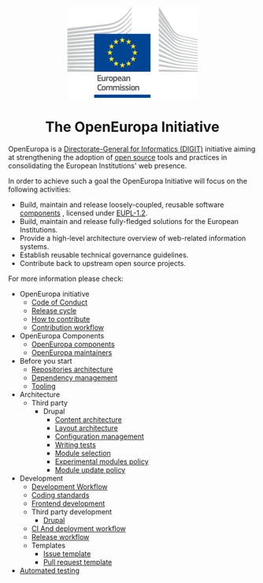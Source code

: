 <p align="center"><img src="./assets/logo.png"/></p>
<h1 align="center">The OpenEuropa Initiative</h1>

OpenEuropa is a [Directorate-General for Informatics (DIGIT)][1] initiative aiming at strengthening the adoption
of [open source][2] tools and practices in consolidating the European Institutions' web presence.

In order to achieve such a goal the OpenEuropa Initiative will focus on the following activities:

- Build, maintain and release loosely-coupled, reusable software [components](docs/openeuropa-components.md) , licensed under [EUPL-1.2][3].
- Build, maintain and release fully-fledged solutions for the European Institutions.
- Provide a high-level architecture overview of web-related information systems.
- Establish reusable technical governance guidelines.
- Contribute back to upstream open source projects.

For more information please check:

* OpenEuropa initiative
  * [Code of Conduct](docs/initiative/code-of-conduct.md) 
  * [Release cycle](docs/initiative/release-cycle.md)
  * [How to contribute](docs/initiative/how-to-contribute.md)
  * [Contribution workflow](docs/initiative/contribution-workflow.md)
* OpenEuropa Components
  * [OpenEuropa components](docs/openeuropa-components.md)  
  * [OpenEuropa maintainers](docs/maintainers.md)  
* Before you start
  * [Repositories architecture](docs/starting/repository-architecture.md)
  * [Dependency management](docs/starting/dependency-management-and-patching.md)
  * [Tooling](docs/starting/tooling.md)
* Architecture
  * Third party
    * Drupal
      * [Content architecture](docs/architecture/third-party/drupal/content-architecture.md)
      * [Layout architecture](docs/architecture/third-party/drupal/layout-architecture.md)  
      * [Configuration management](docs/architecture/third-party/drupal/configuration-management.md)
      * [Writing tests](docs/architecture/third-party/drupal/testing.md)
      * [Module selection](docs/architecture/third-party/drupal/selecting-contributed-modules.md)
      * [Experimental modules policy](docs/architecture/third-party/drupal/experimental-module-policy.md)
      * [Module update policy](docs/architecture/third-party/drupal/module-update-policy.md)
* Development
  * [Development Workflow](docs/development/development-workflow.md)
  * [Coding standards](docs/development/coding-standards.md)
  * [Frontend development](docs/development/frontend/index.md)
  * Third party development
    * [Drupal](docs/development/third-party/drupal/index.md)
  * [CI And deployment workflow](docs/development/ci-deployment-workflow.md)
  * [Release workflow](docs/development/release-workflow.md)
  * Templates
    * [Issue template](docs/templates/issue-template.md)
    * [Pull request template](docs/templates/pull-request-template.md)
* [Automated testing](docs/automated-testing.md)

[1]: https://ec.europa.eu/info/departments/informatics
[2]: https://opensource.org
[3]: https://joinup.ec.europa.eu/page/eupl-text-11-12
